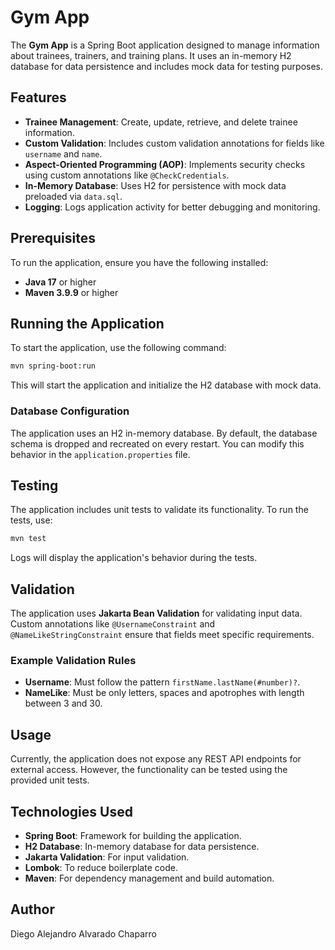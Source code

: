 # Gym App

The **Gym App** is a Spring Boot application designed to manage information about trainees, trainers, and training plans. It uses an in-memory H2 database for data persistence and includes mock data for testing purposes.

## Features

- **Trainee Management**: Create, update, retrieve, and delete trainee information.
- **Custom Validation**: Includes custom validation annotations for fields like `username` and `name`.
- **Aspect-Oriented Programming (AOP)**: Implements security checks using custom annotations like `@CheckCredentials`.
- **In-Memory Database**: Uses H2 for persistence with mock data preloaded via `data.sql`.
- **Logging**: Logs application activity for better debugging and monitoring.

## Prerequisites

To run the application, ensure you have the following installed:

- **Java 17** or higher
- **Maven 3.9.9** or higher

## Running the Application

To start the application, use the following command:

```bash
mvn spring-boot:run
```

This will start the application and initialize the H2 database with mock data.

### Database Configuration

The application uses an H2 in-memory database. By default, the database schema is dropped and recreated on every restart. You can modify this behavior in the `application.properties` file.

## Testing

The application includes unit tests to validate its functionality. To run the tests, use:

```bash
mvn test
```

Logs will display the application's behavior during the tests.

## Validation

The application uses **Jakarta Bean Validation** for validating input data. Custom annotations like `@UsernameConstraint` and `@NameLikeStringConstraint` ensure that fields meet specific requirements.

### Example Validation Rules

- **Username**: Must follow the pattern `firstName.lastName(#number)?`.
- **NameLike**: Must be only letters, spaces and apotrophes with length between 3 and 30.

## Usage

Currently, the application does not expose any REST API endpoints for external access. However, the functionality can be tested using the provided unit tests.

## Technologies Used

- **Spring Boot**: Framework for building the application.
- **H2 Database**: In-memory database for data persistence.
- **Jakarta Validation**: For input validation.
- **Lombok**: To reduce boilerplate code.
- **Maven**: For dependency management and build automation.

## Author

Diego Alejandro Alvarado Chaparro